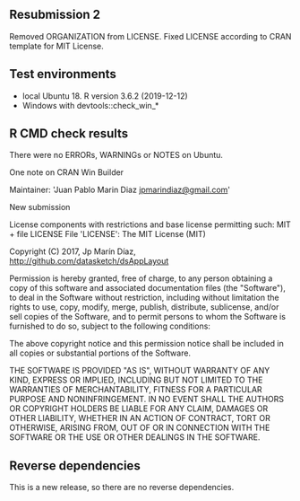 ## Resubmission 2

Removed ORGANIZATION from LICENSE.
Fixed LICENSE according to CRAN template for MIT License.

## Test environments
* local Ubuntu 18. R version 3.6.2 (2019-12-12)
* Windows with devtools::check_win_*

## R CMD check results
There were no ERRORs, WARNINGs or NOTES on Ubuntu.

One note on CRAN Win Builder 

Maintainer: 'Juan Pablo Marin Diaz <jpmarindiaz@gmail.com>'

New submission

License components with restrictions and base license permitting such:
  MIT + file LICENSE
File 'LICENSE':
  The MIT License (MIT)

  Copyright (C) 2017, Jp Marín Díaz, http://github.com/datasketch/dsAppLayout

  Permission is hereby granted, free of charge, to any person obtaining a copy
  of this software and associated documentation files (the "Software"), to deal
  in the Software without restriction, including without limitation the rights
  to use, copy, modify, merge, publish, distribute, sublicense, and/or sell
  copies of the Software, and to permit persons to whom the Software is
  furnished to do so, subject to the following conditions:

  The above copyright notice and this permission notice shall be included in
  all copies or substantial portions of the Software.

  THE SOFTWARE IS PROVIDED "AS IS", WITHOUT WARRANTY OF ANY KIND, EXPRESS OR
  IMPLIED, INCLUDING BUT NOT LIMITED TO THE WARRANTIES OF MERCHANTABILITY,
  FITNESS FOR A PARTICULAR PURPOSE AND NONINFRINGEMENT. IN NO EVENT SHALL THE
  AUTHORS OR COPYRIGHT HOLDERS BE LIABLE FOR ANY CLAIM, DAMAGES OR OTHER
  LIABILITY, WHETHER IN AN ACTION OF CONTRACT, TORT OR OTHERWISE, ARISING FROM,
  OUT OF OR IN CONNECTION WITH THE SOFTWARE OR THE USE OR OTHER DEALINGS IN
  THE SOFTWARE.


## Reverse dependencies

This is a new release, so there are no reverse dependencies.

